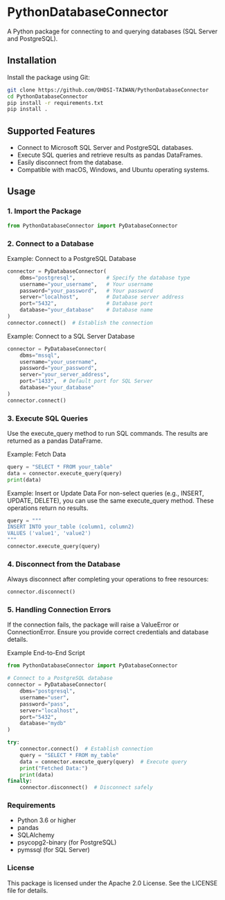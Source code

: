 # PythonDatabaseConnector

A Python package for connecting to and querying databases (SQL Server and PostgreSQL).

## Installation

Install the package using Git:

```bash
git clone https://github.com/OHDSI-TAIWAN/PythonDatabaseConnector
cd PythonDatabaseConnector
pip install -r requirements.txt
pip install .
```

## Supported Features
* Connect to Microsoft SQL Server and PostgreSQL databases.
* Execute SQL queries and retrieve results as pandas DataFrames.
* Easily disconnect from the database.
* Compatible with macOS, Windows, and Ubuntu operating systems.

## Usage
### 1. Import the Package
```python
from PythonDatabaseConnector import PyDatabaseConnector
```
### 2. Connect to a Database
Example: Connect to a PostgreSQL Database
```python
connector = PyDatabaseConnector(
    dbms="postgresql",          # Specify the database type
    username="your_username",   # Your username
    password="your_password",   # Your password
    server="localhost",         # Database server address
    port="5432",                # Database port
    database="your_database"    # Database name
)
connector.connect()  # Establish the connection
```
Example: Connect to a SQL Server Database
```python
connector = PyDatabaseConnector(
    dbms="mssql",
    username="your_username",
    password="your_password",
    server="your_server_address",
    port="1433",  # Default port for SQL Server
    database="your_database"
)
connector.connect()
```
### 3. Execute SQL Queries
Use the execute_query method to run SQL commands. The results are returned as a pandas DataFrame.

Example: Fetch Data
```python
query = "SELECT * FROM your_table"
data = connector.execute_query(query)
print(data)
```
Example: Insert or Update Data
For non-select queries (e.g., INSERT, UPDATE, DELETE), you can use the same execute_query method. These operations return no results.

```python
query = """
INSERT INTO your_table (column1, column2)
VALUES ('value1', 'value2')
"""
connector.execute_query(query)
```
### 4. Disconnect from the Database
Always disconnect after completing your operations to free resources:

```python
connector.disconnect()
```
### 5. Handling Connection Errors
If the connection fails, the package will raise a ValueError or ConnectionError. Ensure you provide correct credentials and database details.

Example End-to-End Script
```python
from PythonDatabaseConnector import PyDatabaseConnector

# Connect to a PostgreSQL database
connector = PyDatabaseConnector(
    dbms="postgresql",
    username="user",
    password="pass",
    server="localhost",
    port="5432",
    database="mydb"
)

try:
    connector.connect()  # Establish connection
    query = "SELECT * FROM my_table"
    data = connector.execute_query(query)  # Execute query
    print("Fetched Data:")
    print(data)
finally:
    connector.disconnect()  # Disconnect safely
```
### Requirements
* Python 3.6 or higher
* pandas
* SQLAlchemy
* psycopg2-binary (for PostgreSQL)
* pymssql (for SQL Server)
### License
This package is licensed under the Apache 2.0 License. See the LICENSE file for details.